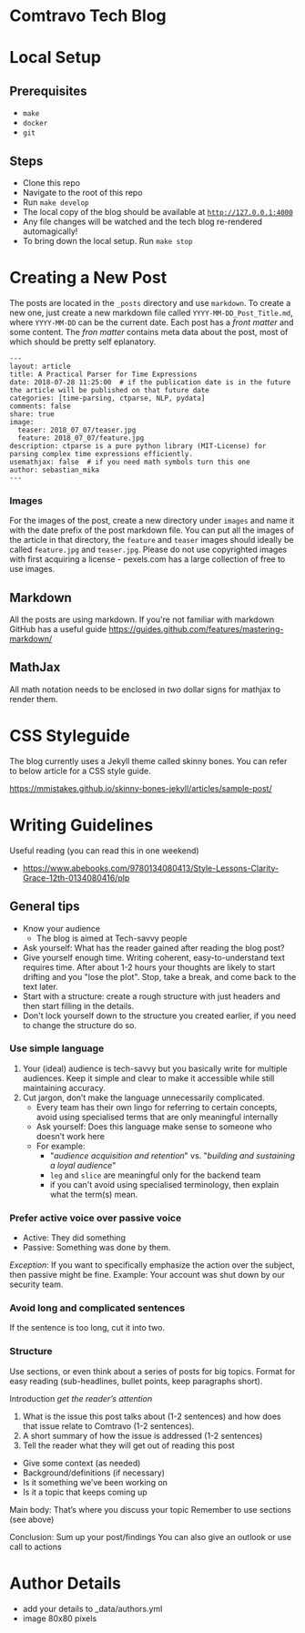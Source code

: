 # Comtravo Tech Blog

# Local Setup

## Prerequisites
* `make`
* `docker`
* `git`

## Steps
* Clone this repo
* Navigate to the root of this repo
* Run `make develop`
* The local copy of the blog should be available at [`http://127.0.0.1:4000`](http://127.0.0.1:4000)
* Any file changes will be watched and the tech blog re-rendered automagically!
* To bring down the local setup. Run `make stop`


# Creating a New Post

The posts are located in the `_posts` directory and use `markdown`. To create a new one, just create a new markdown file called `YYYY-MM-DD_Post_Title.md`, where `YYYY-MM-DD` can be the current date. Each post has a _front matter_ and some content. The _fron matter_ contains meta data about the post, most of which should be pretty self eplanatory.

```
---
layout: article
title: A Practical Parser for Time Expressions
date: 2018-07-28 11:25:00  # if the publication date is in the future the article will be published on that future date
categories: [time-parsing, ctparse, NLP, pydata]
comments: false
share: true
image:
  teaser: 2018_07_07/teaser.jpg
  feature: 2018_07_07/feature.jpg
description: ctparse is a pure python library (MIT-License) for parsing complex time expressions efficiently.
usemathjax: false  # if you need math symbols turn this one
author: sebastian_mika
---
```

### Images

For the images of the post, create a new directory under `images` and name it with the date prefix of the post markdown file. You can put all the images of the article in that directory, the `feature` and `teaser` images should ideally be called `feature.jpg` and `teaser.jpg`. Please do not use copyrighted images with first acquiring a license - pexels.com has a large collection of free to use images.

## Markdown

All the posts are using markdown. If you're not familiar with markdown GitHub has a useful guide https://guides.github.com/features/mastering-markdown/


## MathJax

All math notation needs to be enclosed in _two_ dollar signs for mathjax to render them.


# CSS Styleguide

The blog currently uses a Jekyll theme called skinny bones. You can refer to below article for a CSS style guide.


https://mmistakes.github.io/skinny-bones-jekyll/articles/sample-post/


# Writing Guidelines

Useful reading (you can read this in one weekend)
- https://www.abebooks.com/9780134080413/Style-Lessons-Clarity-Grace-12th-0134080416/plp


## General tips

- Know your audience
	- The blog is aimed at Tech-savvy people
- Ask yourself: What has the reader gained after reading the blog post?
- Give yourself enough time. Writing coherent, easy-to-understand text requires time. After about 1-2 hours your thoughts are likely to start drifting and you "lose the plot". Stop, take a break, and come back to the text later.
- Start with a structure: create a rough structure with just headers and then start filling in the details.
- Don't lock yourself down to the structure you created earlier, if you need to change the structure do so.

### Use simple language

 1. Your (ideal) audience is tech-savvy but you basically write for multiple audiences. Keep it simple and clear to make it accessible while still maintaining accuracy.
 2. Cut jargon, don’t make the language unnecessarily complicated.
	- Every team has their own lingo for referring to certain concepts, avoid using specialised terms that are only meaningful internally
	- Ask yourself: Does this language make sense to someone who doesn’t work here
	- For example:
		- "_audience acquisition and retention_" vs. "_building and sustaining a loyal audience_"
		- `leg` and `slice` are meaningful only for the backend team
		- if you can't avoid using specialised terminology, then explain what the term(s) mean.

### Prefer active voice over passive voice
 - Active: They did something
 - Passive: Something was done by them.

_Exception_:
If you want to specifically emphasize the action over the subject, then passive might be fine.
Example: Your account was shut down by our security team.

### Avoid long and complicated sentences
If the sentence is too long, cut it into two.

### Structure
Use sections, or even think about a series of posts for big topics. Format for easy reading (sub-headlines, bullet points, keep paragraphs short).

Introduction _get the reader’s attention_
 1. What is the issue this post talks about (1-2 sentences) and how does that issue relate to Comtravo (1-2 sentences).
 2. A short summary of how the issue is addressed (1-2 sentences)
 3. Tell the reader what they will get out of reading this post

- Give some context (as needed)
- Background/definitions (if necessary)
- Is it something we’ve been working on
- Is it a topic that keeps coming up

Main body:
That’s where you discuss your topic
Remember to use sections (see above)

Conclusion:
Sum up your post/findings
You can also give an outlook or use call to actions


# Author Details

- add your details to _data/authors.yml
- image 80x80 pixels


